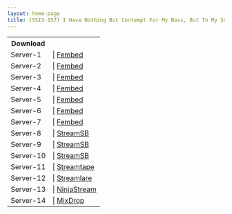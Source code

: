 ```yaml
---
layout: home-page
title: (SSIS-157) I Have Nothing But Contempt For My Boss, But To My Surprise, During Our Business Trip, We Were Booked Together Into The Same Room … This New Employee With H-Cup Titties Unexpectedly Found Herself Enjoying The Orgasmic Sex That Kept On Going Until The Break Of Dawn Konan Koyoi
---
```


<table><tbody>
<tr>
<th>Download</th>
</tr>
<tr>
<td>Server-1</td>
<td>| <a href="https://watchjavnow.xyz/f/dn8kgcxrz5ew4zy" target="_blank">Fembed</a></td>
</tr>
<tr>
<td>Server-2</td>
<td>| <a href="https://mycloudzz.com/f/x5grqc5870jw63d" target="_blank">Fembed</a></td>
</tr>
<tr>
<td>Server-3</td>
<td>| <a href="https://mycloudzz.com/f/dw5pruxrz075l6w" target="_blank">Fembed</a></td>
</tr>
<tr>
<td>Server-4</td>
<td>| <a href="https://smartshare.tv/f/pk-w2smg6p-p6xr" target="_blank">Fembed</a></td>
</tr>
<tr>
<td>Server-5</td>
<td>| <a href="https://cloudrls.com/f/3jr52hmewn4e22l" target="_blank">Fembed</a></td>
</tr>
<tr>
<td>Server-6</td>
<td>| <a href="https://iframejav.club/f/l7xqqfnwrp5w-2l" target="_blank">Fembed</a></td>
</tr>
<tr>
<td>Server-7</td>
<td>| <a href="https://javhdfree.icu/f/pk7mdsm12ejqq58" target="_blank">Fembed</a></td>
</tr>
<tr>
<td>Server-8</td>
<td>| <a href="https://tubesb.com/d/ewottrl7k7qf.html" target="_blank">StreamSB</a></td>
</tr>
<tr>
<td>Server-9</td>
<td>| <a href="https://streamsb.net/d/2jb9x396owsg.html" target="_blank">StreamSB</a></td>
</tr>
<tr>
<td>Server-10</td>
<td>| <a href="https://cloudemb.com/d/b70q5xbrlxs3.html" target="_blank">StreamSB</a></td>
</tr>
<tr>
<td>Server-11</td>
<td>| <a href="https://streamtape.com/v/JJLm3AwbVZHjqJe" target="_blank">Streamtape</a></td>
</tr>
<tr>
<td>Server-12</td>
<td>| <a href="https://slmaxed.com/v/10rwmD7pG0EzRaZ8" target="_blank">Streamlare</a></td>
</tr>
<tr>
<td>Server-13</td>
<td>| <a href="https://ninjastream.to/download/n9JZr2KWjZG72" target="_blank">NinjaStream</a></td>
</tr>
<tr>
<td>Server-14</td>
<td>| <a href="https://mixdrop.sx/f/9n80lxv8tvrx8e" target="_blank">MixDrop</a></td>
</tr>
</tbody></table>
